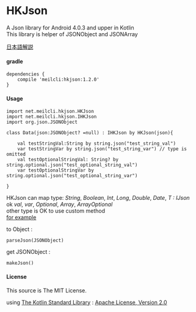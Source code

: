 # HKJson
A Json library for Android 4.0.3 and upper in Kotlin  
This library is helper of JSONObject and JSONArray

[日本語解説](http://meilcli.net/Project/HKJson/)

#### gradle	
	dependencies {
		compile 'meilcli:hkjson:1.2.0'
	}

#### Usage
	import net.meilcli.hkjson.HKJson
	import net.meilcli.hkjson.IHKJson
	import org.json.JSONObject

	class Data(json:JSONObject? =null) : IHKJson by HKJson(json){

    	val testStringVal:String by string.json("test_string_val")
    	var testStringVar by string.json("test_string_var") // type is omitted
    	val testOptionalStringVal: String? by string.optional.json("test_optional_string_val")
    	var testOptionalStringVar by string.optional.json("test_optional_string_var")

	}
	

HKJson can map type: *String*, *Boolean*, *Int*, *Long*, *Double*, *Date*, *T : IJson*  
ok *val*, *var*, *Optional*, *Array*, *ArrayOptional*  
other type is OK to use custom method  
[for example](https://github.com/MeilCli/HKJson/tree/master/library/src/androidTest/kotlin/com/twitter/meil_mitu/hkjson/example)  
  
to Object :  

	parseJson(JSONObject)
	
get JSONObject :   

	makeJson()
	


#### License

This source is The MIT License.

using [The Kotlin Standard Library](https://github.com/JetBrains/kotlin/tree/master/libraries/stdlib) : [Apache License, Version 2.0](http://www.apache.org/licenses/LICENSE-2.0)
